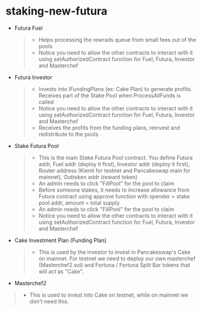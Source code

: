 # staking-new-futura

- Futura Fuel 
  > - Helps processing the rewrads queue from small fees out of the pools
  > - Notice you need to allow the other contracts to interact with it using setAuthorizedContract function for Fuel, Futura, Investor and Masterchef
  
- Futura Investor
  > - Invests into IFundingPlans (ex: Cake Plan) to generate profits. Receives part of the Stake Pool when ProcessAllFunds is called
  > - Notice you need to allow the other contracts to interact with it using setAuthorizedContract function for Fuel, Futura, Investor and Masterchef
  > - Receives the profits from the funding plans, reinvest and redistribute to the pools
  
- Stake Futura Pool
  > - This is the main Stake Futura Pool contract. You define Futura addr, Fuel addr (deploy it first), Investor addr (deploy it first), Router address (Kienti for testnet and Pancakeswap main for mainnet), Outtoken addr (reward token)
  > - An admin needs to click "FillPool" for the pool to claim
  > - Before someone stakes, it needs to increase allowance from Futura contract using approve function with spender = stake pool addr, amount = total supply
  > - An admin needs to click "FillPool" for the pool to claim
  > - Notice you need to allow the other contracts to interact with it using setAuthorizedContract function for Fuel, Futura, Investor and Masterchef
  
- Cake Investment Plan (Funding Plan)
  > - This is used by the investor to invest in Pancakeswap's Cake on mainnet. For testnet we need to deploy our own masterchef (Masterchef2.sol) and Fortuna / Fortuna Split Bar tokens that will act as "Cake".
  
 - Masterchef2
  > - This is used to invest into Cake on testnet, while on mainnet we don't need this. 
